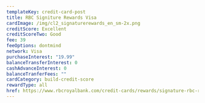 ```yaml
---
templateKey: credit-card-post
title: RBC Signiture Rewards Visa
cardImage: /img/cl2_signaturerewards_en_sm-2x.png
creditScore: Excellent
creditScoreTwo: Good
fee: 39
feeOptions: dontmind
network: Visa
purchaseInterest: "19.99"
balanceTransferInterest: 0
cashAdvanceInterest: 0
balanceTranferFees: ""
cardCategory: build-credit-score
rewardType: all
href: https://www.rbcroyalbank.com/credit-cards/rewards/signature-rbc-rewards-visa.html
---
```

